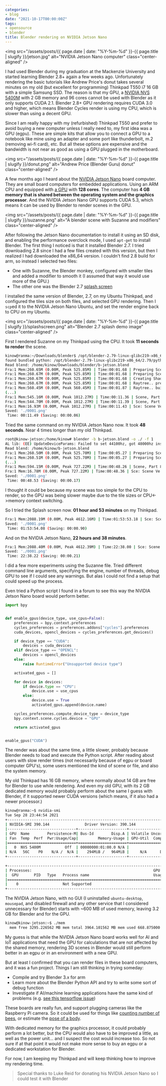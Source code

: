 ```yaml
---
categories:
- blog
date: "2021-10-17T00:00:00Z"
tags:
- opensource
- blender
title: Blender rendering on NVIDIA Jetson Nano
---
```


<img
src="/assets/posts/{{ page.date | date: "%Y-%m-%d" }}-{{ page.title | slugify }}/jetson.jpg"
alt="NVIDIA Jetson Nano computer"
class="center-aligned"
/>

I had used Blender during my graduation at the Mackenzie University and started learning
Blender 2.8+ again a few weeks ago. Unfortunately rendering the basic tutorials like Andrew
Price's donut takes several minutes on my old (but excellent for programming) Thinkpad
T550 i7 16 GB with a simple Samsung SSD. The reason is that my GPU, a
[NVIDIA NVS 5400M](https://www.techpowerup.com/gpu-specs/nvs-5400m.c1742)
with 2 GB memory and 96 cores cannot be used with Blender as it only supports CUDA 2.1.
Blender 2.8+ GPU rendering requires CUDA 3.0 and higher, which means Blender Cycles
render is using my CPU, which is slower than using a decent GPU.

Since I am really happy with my (refurbished) Thinkpad T550 and prefer to avoid buying
a new computer unless I really need to, my first idea was a GPU (egpu). These are simple
kits that allow you to connect a GPU to a notebook like mine using an adapter and some
port like thunderbolt, m.2 (removing wi-fi card), etc. But all these options are expensive
and the bandwidth is not near as good as using a GPU plugged in the motherboard.

<img
src="/assets/posts/{{ page.date | date: "%Y-%m-%d" }}-{{ page.title | slugify }}/donut.png"
alt="Andrew Price (Blender Guru) donut"
class="center-aligned"
/>

A few months ago I heard about the [NVIDIA Jetson Nano](https://developer.nvidia.com/embedded/jetson-nano)
board computer. They are small board computers for embedded applications. Using an
ARM CPU and equipped with [a GPU](https://www.techpowerup.com/gpu-specs/jetson-nano-gpu.c3643)
with **128 cores**. The computer has **4 GB memory that is shared between the operating
system and the graphics processor**. And the NVIDIA Jetson Nano GPU supports CUDA 5.3,
which means it can be used by Blender to render scenes in the GPU.

<img
src="/assets/posts/{{ page.date | date: "%Y-%m-%d" }}-{{ page.title | slugify }}/suzanne.png"
alt="A blender scene with Suzanne and modifiers"
class="center-aligned"
/>

After following the Jetson Nano documentation to install it using an SD disk,
and enabling the performance overclock mode, I used `apt-get` to install Blender.
The first thing I noticed is that it installed Blender 2.7. I tried downloading
2.8 since I had a few files created with this version, but then I realized I had
downloaded the x86_64 version. I couldn't find 2.8 build for arm, so instead I
selected two files:

- One with Suzanne, the Blender monkey, configured with smaller tiles and added
a modifier to smooth it (I assumed that way it would use more of the GPU.)
- The other one was the Blender 2.7 [splash screen](https://www.blender.org/download/demo-files/)

I installed the same version of Blender, 2.7, on my Ubuntu Thinkpad, and configured the
tiles size on both files, and selected GPU rendering. Then I `scp`ed it to the NVIDIA
Jetson Nano Ubuntu, and set the render engine back to CPU on my Ubuntu.

<img
src="/assets/posts/{{ page.date | date: "%Y-%m-%d" }}-{{ page.title | slugify }}/splashscreen.png"
alt="Blender 2.7 splash demo image"
class="center-aligned"
/>

First I rendered Suzanne on my Thinkpad using the CPU. It took **11 seconds to render**
the scene.

```bash
kinow@ranma:~/Downloads/blender$ /opt/blender-2.79-linux-glibc219-x86_64/blender -b b-jetson.blend -o ./ -f 1
found bundled python: /opt/blender-2.79-linux-glibc219-x86_64/2.79/python
Read blend: /home/kinow/Downloads/blender/b-jetson.blend
Fra:1 Mem:260.65M (0.00M, Peak 525.85M) | Time:00:01.68 | Preparing Scene data
Fra:1 Mem:260.67M (0.00M, Peak 525.85M) | Time:00:01.68 | Preparing Scene data
Fra:1 Mem:260.67M (0.00M, Peak 525.85M) | Time:00:01.68 | Creating Shadowbuffers
Fra:1 Mem:260.67M (0.00M, Peak 525.85M) | Time:00:01.68 | Raytree.. preparing
Fra:1 Mem:560.45M (0.00M, Peak 560.45M) | Time:00:01.87 | Raytree.. building
(...)
Fra:1 Mem:545.16M (0.00M, Peak 1012.27M) | Time:00:11.36 | Scene, Part 82-135
Fra:1 Mem:544.70M (0.00M, Peak 1012.27M) | Time:00:11.39 | Scene, Part 86-135
Fra:1 Mem:16.93M (0.00M, Peak 1012.27M) | Time:00:11.43 | Sce: Scene Ve:2016578 Fa:2182948 La:1
Saved: './0001.png'
 Time: 00:11.49 (Saving: 00:00.06)
```

Tried the same command on my NVIDIA Jetson Nano now. It took **48 seconds**. Near 4 times
longer than my old Thinkpad.

```bash
root@kinow-jetson:/home/kinow# blender -b b-jetson.blend -o ./ -f 1
AL lib: (EE) UpdateDeviceParams: Failed to set 44100hz, got 48000hz instead
Read blend: /home/kinow/b-jetson.blend
Fra:1 Mem:260.50M (0.00M, Peak 525.70M) | Time:00:05.27 | Preparing Scene data
Fra:1 Mem:260.51M (0.00M, Peak 525.70M) | Time:00:05.27 | Preparing Scene data
(...)
Fra:1 Mem:594.15M (0.00M, Peak 727.22M) | Time:00:48.26 | Scene, Part 86-135
Fra:1 Mem:16.78M (0.00M, Peak 727.22M) | Time:00:48.36 | Sce: Scene Ve:2016578 Fa:2183144 La:1
Saved: './0001.png'
 Time: 00:48.53 (Saving: 00:00.17)
```

I thought it could be because my scene was too simple for the CPU to render,
so the GPU was being slower maybe due to the tile sizes or CPU<->memory context
switching.

So I tried the Splash screen now. **01 hour and 53 minutes** on my Thinkpad.

```bash
Fra:1 Mem:2088.19M (0.00M, Peak 4612.16M) | Time:01:53:53.18 | Sce: Scene Ve:0 Fa:0 La:0
Saved: './0001.png'
 Time: 01:53:54.08 (Saving: 00:00.90)
```

And on the NVIDIA Jetson Nano, **22 hours and 38 minutes**.

```bash
Fra:1 Mem:2088.40M (0.00M, Peak 4612.39M) | Time:22:38.00 | Sce: Scene Ve:0 Fa:0 La:0
Saved: './0001.png'
 Time: 22:38.22 (Saving: 00:00.21)
```

I did a few more experiments using the Suzanne file. Tried different command line
arguments, specifying the engine, number of threads, debug GPU to see if I could
see any warnings. But alas I could not find a setup that could speed up the process.

Even tried a Python script I found in a forum to see this way the NVIDIA Jetson
Nano board would perform better.

```python
import bpy


def enable_gpus(device_type, use_cpus=False):
    preferences = bpy.context.preferences
    cycles_preferences = preferences.addons["cycles"].preferences
    cuda_devices, opencl_devices = cycles_preferences.get_devices()

    if device_type == "CUDA":
        devices = cuda_devices
    elif device_type == "OPENCL":
        devices = opencl_devices
    else:
        raise RuntimeError("Unsupported device type")

    activated_gpus = []

    for device in devices:
        if device.type == "CPU":
            device.use = use_cpus
        else:
            device.use = True
            activated_gpus.append(device.name)

    cycles_preferences.compute_device_type = device_type
    bpy.context.scene.cycles.device = "GPU"

    return activated_gpus


enable_gpus("CUDA")
```

The render was about the same time, a little slower, probably because Blender
needs to load and execute the Python script. After reading about users with
slow render times (not necessarily because of egpu or board computer GPU's),
some users mentioned the kind of scene or file, and also the system memory.

My old Thinkpad has 16 GB memory, where normally about 14 GB are free for Blender
to use while rendering. And even my old GPU, with its 2 GB dedicated memory would
probably perform about the same I guess with Blender, if it supported newer CUDA
versions (which means, if it also had a newer processor.)

```bash
kinow@ranma:~$ nvidia-smi 
Tue Sep 28 23:44:54 2021       
+-----------------------------------------------------------------------------+
| NVIDIA-SMI 390.144                Driver Version: 390.144                   |
|-------------------------------+----------------------+----------------------+
| GPU  Name        Persistence-M| Bus-Id        Disp.A | Volatile Uncorr. ECC |
| Fan  Temp  Perf  Pwr:Usage/Cap|         Memory-Usage | GPU-Util  Compute M. |
|===============================+======================+======================|
|   0  NVS 5400M           Off  | 00000000:01:00.0 N/A |                  N/A |
| N/A   56C    P0    N/A /  N/A |    294MiB /   964MiB |     N/A      Default |
+-------------------------------+----------------------+----------------------+
                                                                               
+-----------------------------------------------------------------------------+
| Processes:                                                       GPU Memory |
|  GPU       PID   Type   Process name                             Usage      |
|=============================================================================|
|    0                    Not Supported                                       |
+-----------------------------------------------------------------------------+
```

The NVIDIA Jetson Nano, with no GUI (I uninstalled `ubuntu-desktop`, `mousepad`,
and disabled firewall and any other service that I considered unnecessary for Blender)
starts with ~600 MB of used memory, leaving 3.2 GB for Blender and for the GPU.

```bash
kinow@kinow-jetson:~$ ./mem
  mem free 3295.226562 MB mem total 3964.101562 MB mem used 668.875000 MB
```

My guess is that while the NVIDIA Jetson Nano board works well for AI and IoT
applications that need the GPU for calculations that are not affected by the
shared memory, rendering 3D scenes in Blender would still perform better in
an egpu or in an environment with a new GPU.

But at least I confirmed that you can render files in these board computers, and
it was a fun project. Things I am still thinking in trying someday:

- Compile and try Blender 3.x for arm
- Learn more about the Blender Python API and try to write some sort of debug function
- Investigate if AI/machine learning applications have the same kind of problems (e.g.
[see this tensorflow issue](https://github.com/tensorflow/tensorflow/issues/39486))

These boards are really fun, and support plugging cameras like the Raspberry Pi camera.
So it could be used for things like [counting number of bees](https://techcrunch.com/2018/06/01/count-your-bees-with-this-raspberry-pi-project/),
or estimate the [pose of a body](https://www.youtube.com/watch?v=nUjGLjOmF7o&list=WL&index=14).

With dedicated memory for the graphics processor, it could probably perform a lot
better, but the CPU would also have to be improved a little, as well as the power
unit… and I suspect the cost would increase too. So not sure if at that point it
would not make more sense to buy an egpu or a dedicated workstation for Blender.

For now, I am keeping my Thinkpad and will keep thinking how to improve my rendering
time.

>Special thanks to Luke Reid for donating his NVIDIA Jetson Nano so I could test it
>with Blender
